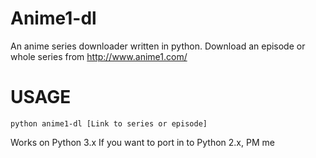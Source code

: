 Anime1-dl
===========================

An anime series downloader written in python. Download an episode or whole series from http://www.anime1.com/

USAGE
===========================
	python anime1-dl [Link to series or episode]

Works on Python 3.x
If you want to port in to Python 2.x, PM me
